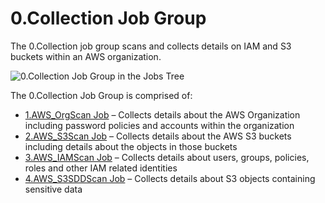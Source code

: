 # 0.Collection Job Group

The 0.Collection job group scans and collects details on IAM and S3 buckets within an
AWS organization.

![0.Collection Job Group in the Jobs Tree](/img/product_docs/accessanalyzer/12.0/solutions/aws/collection/jobstree.webp)

The 0.Collection Job Group is comprised of:

- [1.AWS_OrgScan Job](/docs/accessanalyzer/12.0/solutions/aws/collection/1.aws_orgscan.md) – Collects details about the AWS Organization including
  password policies and accounts within the organization
- [2.AWS_S3Scan Job](/docs/accessanalyzer/12.0/solutions/aws/collection/2.aws_s3scan.md) – Collects details about the AWS S3 buckets including details
  about the objects in those buckets
- [3.AWS_IAMScan Job](/docs/accessanalyzer/12.0/solutions/aws/collection/3.aws_iamscan.md) – Collects details about users, groups, policies, roles and
  other IAM related identities
- [4.AWS_S3SDDScan Job](/docs/accessanalyzer/12.0/solutions/aws/collection/4.aws_s3sddscan.md) – Collects details about S3 objects containing sensitive
  data
